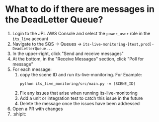 # What to do if there are messages in the DeadLetter Queue?

1. Login to the JPL AWS Console and select the `power_user` role in the `its_live` account
2. Navigate to the SQS -> Queues -> `its-live-monitoring-[test,prod]-DeadLetterQueue...`
3. In the upper-right, click "Send and receive messages"
4. At the bottom, in the "Receive Messages" section, click "Poll for message"
5. For each message: 
   1. copy the scene ID and run its-live-monitoring. For Example:
      ```
      python its_live_monitoring/src/main.py -v [SCENE_ID]
      ```
   2. Fix any issues that arise when running its-live-monitoring
   3. Add a unit or integration test to catch this issue in the future
   4. Delete the message once the issues have been addressed 
6. Open a PR with changes
7. :shipit:
